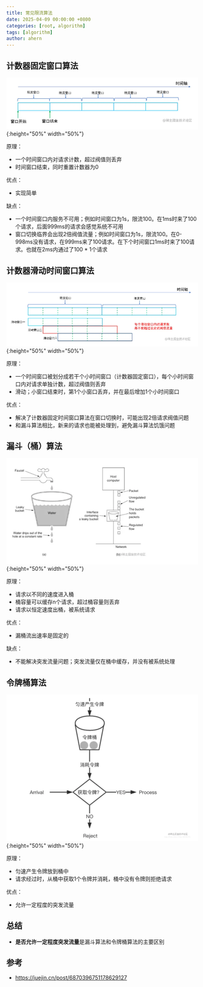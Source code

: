 ```yaml
---
title: 常见限流算法
date: 2025-04-09 00:00:00 +0800
categories: [root, algorithm]
tags: [algorithm]
author: ahern
---
```


## 计数器固定窗口算法
![img.png](./assets/images/img_16.png){:height="50%" width="50%"}

原理：
- 一个时间窗口内对请求计数，超过阀值则丢弃
- 时间窗口结束，同时重置计数器为0

优点：
- 实现简单

缺点：
- 一个时间窗口内服务不可用；例如时间窗口为1s，限流100。在1ms时来了100个请求，后面999ms的请求会感觉系统不可用
- 窗口切换临界会出现2倍阀值流量；例如时间窗口为1s，限流100。在0-998ms没有请求，在999ms来了100请求。在下个时间窗口1ms时来了100请求。也就在2ms内通过了100 * 1个请求

## 计数器滑动时间窗口算法
![img.png](./assets/images/img_17.png){:height="50%" width="50%"}

原理：
- 一个时间窗口被划分成若干个小时间窗口（计数器固定窗口），每个小时间窗口内对请求单独计数，超过阀值则丢弃
- 滑动；小窗口结束时，第1个小窗口丢弃，并在最后增加1个小时间窗口

优点：
- 解决了计数器固定时间窗口算法在窗口切换时，可能出现2倍请求阀值问题
- 和漏斗算法相比，新来的请求也能被处理到，避免漏斗算法饥饿问题

## 漏斗（桶）算法
![img.png](./assets/images/img_18.png){:height="50%" width="50%"}

原理：
- 请求以不同的速度进入桶
- 桶容量可以缓存n个请求，超过桶容量则丢弃
- 请求以恒定速度出桶，被系统请求

优点：
- 漏桶流出速率是固定的

缺点：
- 不能解决突发流量问题；突发流量仅在桶中缓存，并没有被系统处理

## 令牌桶算法
![img.png](./assets/images/img_19.png){:height="50%" width="50%"}

原理：
- 匀速产生令牌放到桶中
- 请求经过时，从桶中获取1个令牌并消耗，桶中没有令牌则拒绝请求

优点：
- 允许一定程度的突发流量

## 总结
- **是否允许一定程度突发流量**是漏斗算法和令牌桶算法的主要区别

## 参考
- https://juejin.cn/post/6870396751178629127
